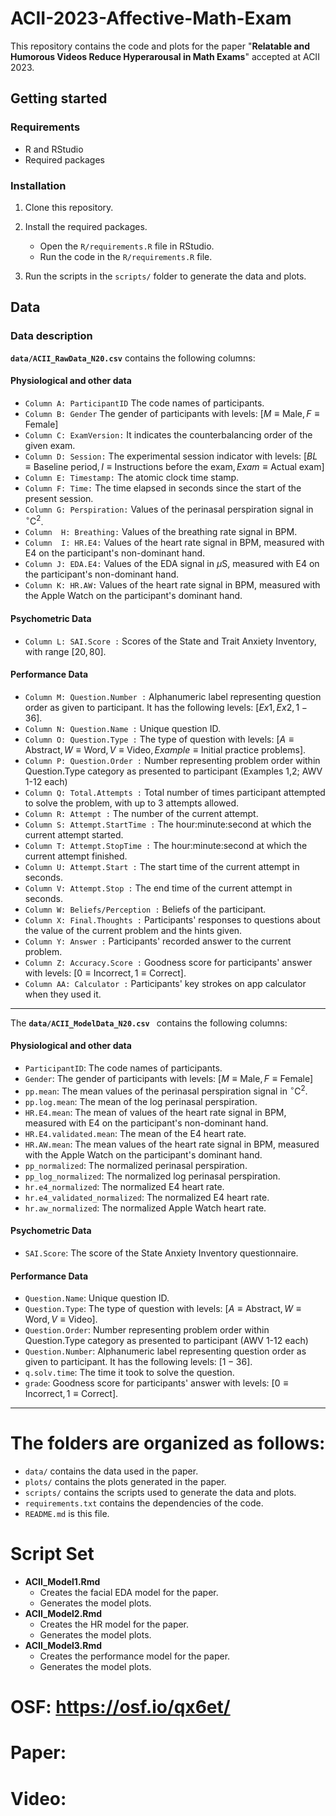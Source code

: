 # ACII-2023-Affective-Math-Exam

This repository contains the code and plots for the paper "**Relatable and Humorous Videos Reduce Hyperarousal in Math Exams**" accepted at ACII 2023.

## Getting started
### Requirements
- R and RStudio
- Required packages

### Installation
1. Clone this repository.
2. Install the required packages.
    - Open the `R/requirements.R` file in RStudio.
    - Run the code in the `R/requirements.R` file.

3. Run the scripts in the `scripts/` folder to generate the data and plots.

## Data

### Data description
**`data/ACII_RawData_N20.csv`** contains the following columns:

#### **Physiological and other data**

 - `Column A: ParticipantID` The code names of participants.
 - `Column B: Gender` The gender of participants with levels: $[M \equiv \text{Male}, F \equiv \text{Female}]$
 - `Column C: ExamVersion:` It indicates the counterbalancing order of the given exam.
 - `Column D: Session:` The experimental session indicator with levels: $[BL \equiv \text{Baseline period}, I \equiv \text{Instructions before the exam}, Exam \equiv \text{Actual exam}]$
 - `Column E: Timestamp:` The atomic clock time stamp.
 - `Column F: Time:` The time elapsed in seconds since the start of the present session.
 - `Column G: Perspiration:` Values of the perinasal perspiration signal in $^{\circ}\text{C}^2$.
 - `Column  H: Breathing:` Values of the breathing rate signal in BPM.
 - `Column  I: HR.E4:` Values of the heart rate signal in BPM, measured with E4 on the participant's non-dominant hand.
 - `Column J: EDA.E4:`  Values of the EDA signal in $\mu \text{S}$, measured with E4 on the participant's non-dominant hand.
 - `Column K: HR.AW:` Values of the heart rate signal in BPM, measured with the Apple Watch on the participant's dominant hand.
#### **Psychometric Data** 
- `Column L: SAI.Score :` Scores of the State and Trait Anxiety Inventory, with range $[20,80]$.
####  **Performance Data**
- `Column M: Question.Number :` Alphanumeric label representing question order as given to participant. It has the following levels: $[Ex1, Ex2, 1-36]$.
- `Column N: Question.Name :` Unique question ID.
- `Column O: Question.Type :` The type of question with levels:  $[A \equiv \text{Abstract}, W \equiv \text{Word}, V \equiv \text{Video}, Example \equiv \text{Initial practice problems}]$.
- `Column P: Question.Order :` Number representing problem order within Question.Type category as presented to participant (Examples 1,2; AWV 1-12 each)
- `Column Q: Total.Attempts :` Total number of times participant attempted to solve the problem, with up to 3 attempts allowed.
- `Column R: Attempt :` The number of the current attempt.
- `Column S: Attempt.StartTime :` The hour:minute:second at which the current attempt started.
- `Column T: Attempt.StopTime :` The hour:minute:second at which the current attempt finished.
- `Column U: Attempt.Start :` The start time of the current attempt in seconds.
- `Column V: Attempt.Stop :` The end time of the current attempt in seconds.
- `Column W: Beliefs/Perception :` Beliefs of the participant.
- `Column X: Final.Thoughts :` Participants' responses to questions about the value of the current problem and the hints given.
- `Column Y: Answer :` Participants' recorded answer to the current problem.
- `Column Z: Accuracy.Score :` Goodness score for participants' answer with levels: $[0 \equiv \text{Incorrect}, 1 \equiv \text{Correct}]$.
- `Column AA: Calculator :` Participants' key strokes on app calculator when they used it.



****

The **`data/ACII_ModelData_N20.csv `** contains the following columns:
#### **Physiological and other data**
- `ParticipantID`: The code names of participants.
- `Gender`: The gender of participants with levels: $[M \equiv \text{Male}, F \equiv \text{Female}]$
- `pp.mean`: The mean values of the perinasal perspiration signal in $^{\circ}\text{C}^2$.
- `pp.log.mean`: The mean of the log perinasal perspiration.
- `HR.E4.mean`: The mean of values of the heart rate signal in BPM, measured with E4 on the participant's non-dominant hand.
- `HR.E4.validated.mean`: The mean of the E4 heart rate.
- `HR.AW.mean`: The mean values of the heart rate signal in BPM, measured with the Apple Watch on the participant's dominant hand.
- `pp_normalized`: The normalized perinasal perspiration.
- `pp_log_normalized`: The normalized log perinasal perspiration.
- `hr.e4_normalized`: The normalized E4 heart rate.
- `hr.e4_validated_normalized`: The normalized E4 heart rate.
- `hr.aw_normalized`: The normalized Apple Watch heart rate.

#### **Psychometric Data** 
- `SAI.Score`: The score of the State Anxiety Inventory questionnaire.
####  **Performance Data**
- `Question.Name`: Unique question ID.
- `Question.Type`: The type of question with levels:  $[A \equiv \text{Abstract}, W \equiv \text{Word}, V \equiv \text{Video}]$.
- `Question.Order`: Number representing problem order within Question.Type category as presented to participant (AWV 1-12 each)
- `Question.Number`: Alphanumeric label representing question order as given to participant. It has the following levels: $[1-36]$.
- `q.solv.time`: The time it took to solve the question.
- `grade`: Goodness score for participants' answer with levels: $[0 \equiv \text{Incorrect}, 1 \equiv \text{Correct}]$.

****

# The folders are organized as follows:
- `data/` contains the data used in the paper.
- `plots/` contains the plots generated in the paper.
- `scripts/` contains the scripts used to generate the data and plots.
- `requirements.txt` contains the dependencies of the code.
- `README.md` is this file.

# Script Set

- **ACII_Model1.Rmd**
    - Creates the facial EDA model for the paper.
    - Generates the model plots.
- **ACII_Model2.Rmd**
    - Creates the HR model for the paper.
    - Generates the model plots.
- **ACII_Model3.Rmd**
    - Creates the performance model for the paper.
    - Generates the model plots.


#  OSF: https://osf.io/qx6et/
#  Paper: 
#  Video: 